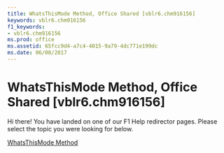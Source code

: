 ```yaml
---
title: WhatsThisMode Method, Office Shared [vblr6.chm916156]
keywords: vblr6.chm916156
f1_keywords:
- vblr6.chm916156
ms.prod: office
ms.assetid: 65fcc9d4-a7c4-4015-9a79-4dc771e199dc
ms.date: 06/08/2017
---
```



# WhatsThisMode Method, Office Shared [vblr6.chm916156]

Hi there! You have landed on one of our F1 Help redirector pages. Please select the topic you were looking for below.

[WhatsThisMode Method](http://msdn.microsoft.com/library/e71fb00c-b323-2b43-94ec-07079e66337f%28Office.15%29.aspx)

